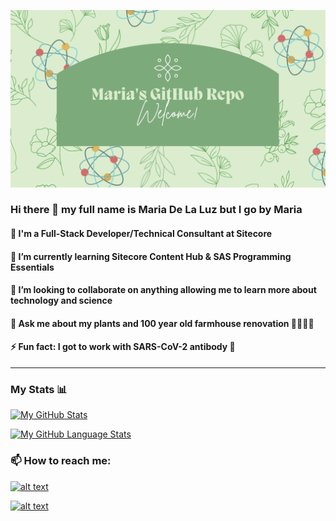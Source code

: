 ![screen-gif](./assets/images/canvaGitHubHeader.png)
### Hi there 👋 my full name is Maria De La Luz but I go by Maria

#### 🔭 I'm a Full-Stack Developer/Technical Consultant at Sitecore

#### 🌱 I’m currently learning Sitecore Content Hub & SAS Programming Essentials

#### 👯 I’m looking to collaborate on anything allowing me to learn more about technology and science

#### 💬 Ask me about my plants and 100 year old farmhouse renovation 🌺🌿👩‍🌾

#### ⚡ Fun fact: I got to work with SARS-CoV-2 antibody 🔬
---------------------------

### My Stats 📊

[![My GitHub Stats](https://github-readme-stats.vercel.app/api/?username=delaluz12&count_private=true&theme=cobalt&show_icons=true)]()

[![My GitHub Language Stats](https://github-readme-stats.vercel.app/api/top-langs/?username=delaluz12&langs_count=5&theme=cobalt)]()

### 📫 How to reach me:

[![alt text](https://img.shields.io/badge/-LinkedIn-0e76a8?style=plastic&logo=linkedIn)](https://www.linkedin.com/in/mariadllrm/)

[![alt text](https://img.shields.io/badge/email-marricomen%40gmail.com-green?style=plastic)](mailto:marricomen@gmail.com)


<!--
**delaluz12/delaluz12** is a ✨ _special_ ✨ repository because its `README.md` (this file) appears on your GitHub profile.

Here are some ideas to get you started:

- 🔭 I’m currently working on ...
- 🌱 I’m currently learning ...
- 👯 I’m looking to collaborate on ...
- 🤔 I’m looking for help with ...
- 💬 Ask me about ...
- 📫 How to reach me: ...
- 😄 Pronouns: ...
- ⚡ Fun fact: ...
-->
